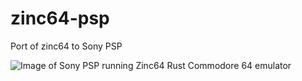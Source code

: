 # zinc64-psp
Port of zinc64 to Sony PSP

![Image of Sony PSP running Zinc64 Rust Commodore 64 emulator](https://i.imgur.com/Kz8BRSm.jpg)
